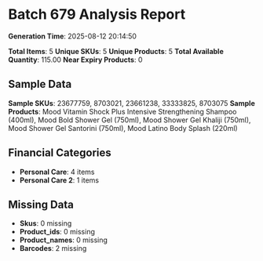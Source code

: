 # Batch 679 Analysis Report

**Generation Time**: 2025-08-12 20:14:50

**Total Items**: 5
**Unique SKUs**: 5
**Unique Products**: 5
**Total Available Quantity**: 115.00
**Near Expiry Products**: 0

## Sample Data
**Sample SKUs**: 23677759, 8703021, 23661238, 33333825, 8703075
**Sample Products**: Mood Vitamin Shock Plus Intensive Strengthening Shampoo (400ml), Mood Bold Shower Gel (750ml), Mood Shower Gel Khaliji (750ml), Mood Shower Gel Santorini (750ml), Mood Latino Body Splash (220ml)

## Financial Categories
- **Personal Care**: 4 items
- **Personal Care 2**: 1 items

## Missing Data
- **Skus**: 0 missing
- **Product_ids**: 0 missing
- **Product_names**: 0 missing
- **Barcodes**: 2 missing
